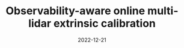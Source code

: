 ---
title: "Observability-aware online multi-lidar extrinsic calibration"
collection: publications
permalink: /publication/2022-12-21-online-calibration
excerpt: "Accurate and robust extrinsic calibration is necessary for deploying autonomous systems which need multiple sensors for perception. In this paper, we present a robust system for real-time extrinsic calibration of multiple lidars in vehicle base frame without the need for any fiducial markers or features. We base our approach on matching absolute GNSS and estimated lidar poses in real-time. Comparing rotation components allows us to improve the robustness of the solution than traditional least-square approach comparing translation components only. Additionally, instead of comparing all corresponding poses, we select poses comprising maximum mutual information based on our novel observability criteria. This allows us to identify a subset of the poses helpful for real-time calibration. We also provide stopping criteria for ensuring calibration completion. To validate our approach extensive tests were carried out on data collected using Scania test vehicles (7 sequences for a total of ~ 6.5 Km). The results presented in this paper show that our approach is able to accurately determine the extrinsic calibration for various combinations of sensor setups."
date: 2022-12-21
venue: 'Submitted as RAL'
paperurl: https://mrsandipandas.github.io/files/online-calibration.pdf
videourl: https://www.youtube.com/watch?v=aMWvWozBdrM
citation: 'Das, S., Klinteberg, L.A., Fallon, M. and Chatterjee, S., 2022. Observability-aware online multi-lidar extrinsic calibration. <i>arXiv preprint</i> arXiv:2212.09579.'
---